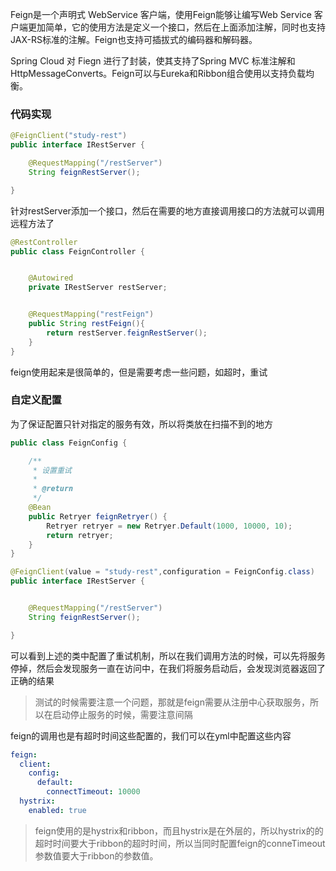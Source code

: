 Feign是一个声明式 WebService 客户端，使用Feign能够让编写Web Service
客户端更加简单，它的使用方法是定义一个接口，然后在上面添加注解，同时也支持JAX-RS标准的注解。Feign也支持可插拔式的编码器和解码器。

Spring Cloud 对 Fiegn 进行了封装，使其支持了Spring MVC 标准注解和HttpMessageConverts。Feign可以与Eureka和Ribbon组合使用以支持负载均衡。

### 代码实现

```java
@FeignClient("study-rest")
public interface IRestServer {

    @RequestMapping("/restServer")
    String feignRestServer();

}
```

针对restServer添加一个接口，然后在需要的地方直接调用接口的方法就可以调用远程方法了

```java
@RestController
public class FeignController {


    @Autowired
    private IRestServer restServer;


    @RequestMapping("restFeign")
    public String restFeign(){
        return restServer.feignRestServer();
    }
}
```

feign使用起来是很简单的，但是需要考虑一些问题，如超时，重试

### 自定义配置

为了保证配置只针对指定的服务有效，所以将类放在扫描不到的地方

```java
public class FeignConfig {

    /**
     * 设置重试
     *
     * @return
     */
    @Bean
    public Retryer feignRetryer() {
        Retryer retryer = new Retryer.Default(1000, 10000, 10);
        return retryer;
    }
}
```

```java
@FeignClient(value = "study-rest",configuration = FeignConfig.class)
public interface IRestServer {


    @RequestMapping("/restServer")
    String feignRestServer();

}
```

可以看到上述的类中配置了重试机制，所以在我们调用方法的时候，可以先将服务停掉，然后会发现服务一直在访问中，在我们将服务启动后，会发现浏览器返回了正确的结果

> 测试的时候需要注意一个问题，那就是feign需要从注册中心获取服务，所以在启动停止服务的时候，需要注意间隔

feign的调用也是有超时时间这些配置的，我们可以在yml中配置这些内容

```yaml
feign:
  client:
    config:
      default:
        connectTimeout: 10000
  hystrix:
    enabled: true
```

> feign使用的是hystrix和ribbon，而且hystrix是在外层的，所以hystrix的的超时时间要大于ribbon的超时时间，所以当同时配置feign的conneTimeout参数值要大于ribbon的参数值。